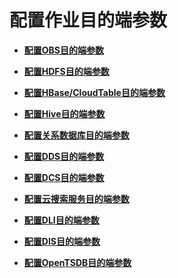 # 配置作业目的端参数<a name="dgc_01_0061"></a>

-   **[配置OBS目的端参数](配置OBS目的端参数.md)**  

-   **[配置HDFS目的端参数](配置HDFS目的端参数.md)**  

-   **[配置HBase/CloudTable目的端参数](配置HBase-CloudTable目的端参数.md)**  

-   **[配置Hive目的端参数](配置Hive目的端参数.md)**  

-   **[配置关系数据库目的端参数](配置关系数据库目的端参数.md)**  

-   **[配置DDS目的端参数](配置DDS目的端参数.md)**  

-   **[配置DCS目的端参数](配置DCS目的端参数.md)**  

-   **[配置云搜索服务目的端参数](配置云搜索服务目的端参数.md)**  

-   **[配置DLI目的端参数](配置DLI目的端参数.md)**  

-   **[配置DIS目的端参数](配置DIS目的端参数.md)**  

-   **[配置OpenTSDB目的端参数](配置OpenTSDB目的端参数.md)**  


